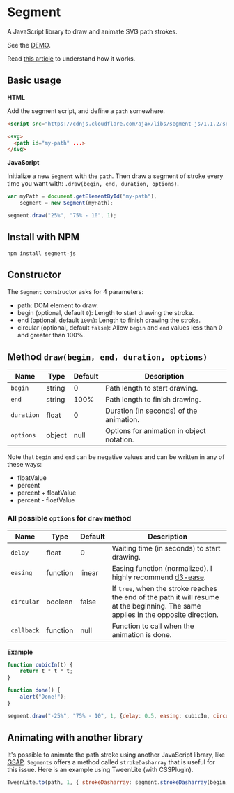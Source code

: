 # Segment

A JavaScript library to draw and animate SVG path strokes.

See the [DEMO](http://lmgonzalves.github.io/segment).

Read [this article](http://lmgonzalves.github.io/2015/10/26/animating-svg-path-segments/) to understand how it works.

## Basic usage

**HTML**

Add the segment script, and define a `path` somewhere.

```html
<script src="https://cdnjs.cloudflare.com/ajax/libs/segment-js/1.1.2/segment.js"></script>

<svg>
  <path id="my-path" ...>
</svg>
```

**JavaScript**

Initialize a new `Segment` with the `path`. Then draw a segment of stroke every time you want with: `.draw(begin, end, duration, options)`.

```js
var myPath = document.getElementById("my-path"),
    segment = new Segment(myPath);

segment.draw("25%", "75% - 10", 1);
```

## Install with NPM

```
npm install segment-js
```

## Constructor

The `Segment` constructor asks for 4 parameters:

- path: DOM element to draw.
- begin (optional, default `0`): Length to start drawing the stroke.
- end (optional, default `100%`): Length to finish drawing the stroke.
- circular (optional, default `false`): Allow `begin` and `end` values less than 0 and greater than 100%.

## Method `draw(begin, end, duration, options)`

| Name       | Type     | Default | Description |
|------------|----------|---------|-------------|
|`begin`     | string   | 0       | Path length to start drawing. |
|`end`       | string   | 100%    | Path length to finish drawing. |
|`duration`  | float    | 0       | Duration (in seconds) of the animation. |
|`options`   | object   | null    | Options for animation in object notation. |

Note that `begin` and `end` can be negative values and can be written in any of these ways:

- floatValue
- percent
- percent + floatValue
- percent - floatValue

### All possible `options` for `draw` method

| Name       | Type     | Default | Description |
|------------|----------|---------|-------------|
|`delay`     | float    | 0       | Waiting time (in seconds) to start drawing. |
|`easing`    | function | linear  | Easing function (normalized). I highly recommend [d3-ease](https://github.com/d3/d3-ease). |
|`circular`  | boolean  | false   | If `true`, when the stroke reaches the end of the path it will resume at the beginning. The same applies in the opposite direction. |
|`callback`  | function | null    | Function to call when the animation is done. |

**Example**

```js
function cubicIn(t) {
    return t * t * t;
}

function done() {
    alert("Done!");
}

segment.draw("-25%", "75% - 10", 1, {delay: 0.5, easing: cubicIn, circular: true, callback: done});
```

## Animating with another library

It's possible to animate the path stroke using another JavaScript library, like [GSAP](http://greensock.com/gsap). `Segments` offers a method called `strokeDasharray` that is useful for this issue.
Here is an example using TweenLite (with CSSPlugin).

```js
TweenLite.to(path, 1, { strokeDasharray: segment.strokeDasharray(begin, end) });
```

